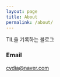 ```yaml
---
layout: page
title: About
permalink: /about/
---
```


TIL을 기록하는 블로그


### Email

[cydia@naver.com](mailto:cydia@naver.com)